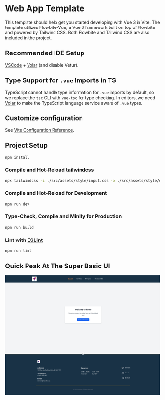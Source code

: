 # Web App Template

This template should help get you started developing with Vue 3 in Vite.
The template utilizes Flowbite-Vue, a Vue 3 framework built on top of Flowbite and powered by Tailwind CSS. Both Flowbite and Tailwind CSS are also included in the project.

## Recommended IDE Setup

[VSCode](https://code.visualstudio.com/) + [Volar](https://marketplace.visualstudio.com/items?itemName=Vue.volar) (and disable Vetur).

## Type Support for `.vue` Imports in TS

TypeScript cannot handle type information for `.vue` imports by default, so we replace the `tsc` CLI with `vue-tsc` for type checking. In editors, we
need [Volar](https://marketplace.visualstudio.com/items?itemName=Vue.volar) to make the TypeScript language service aware of `.vue` types.

## Customize configuration

See [Vite Configuration Reference](https://vite.dev/config/).

## Project Setup

```sh
npm install
```

### Compile and Hot-Reload tailwindcss

```sh
npx tailwindcss -i ./src/assets/style/input.css -o ./src/assets/style/output.css --watch
```

### Compile and Hot-Reload for Development

```sh
npm run dev
```

### Type-Check, Compile and Minify for Production

```sh
npm run build
```

### Lint with [ESLint](https://eslint.org/)

```sh
npm run lint
```

## Quick Peak At The Super Basic UI

![screenshot.png](readme_resource/screenshot.png)